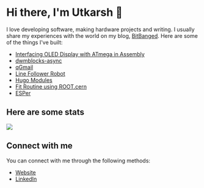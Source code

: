 # Hi there, I'm Utkarsh 👋
I love developing software, making hardware projects and writing. I usually share my experiences with the world on my blog, [BitBanged](https://bitbanged.com). Here are some of the things I've built:

- [Interfacing OLED Display with ATmega in Assembly](https://github.com/UtkarshVerma/atmega328p-oled-asm)
- [dwmblocks-async](https://github.com/UtkarshVerma/dwmblocks-async)
- [qGmail](https://github.com/UtkarshVerma/qgmail)
- [Line Follower Robot](https://github.com/TheProtoElectricEffect/LineFollower)
- [Hugo Modules](https://github.com/UtkarshVerma/hugo-modules)
- [Fit Routine using ROOT.cern](https://github.com/UtkarshVerma/fit-hpd-gsi)
- [ESPer](https://github.com/UtkarshVerma/ESPer)


## Here are some stats
![](http://github-profile-summary-cards.vercel.app/api/cards/profile-details?username=UtkarshVerma&theme=github_dark) 


## Connect with me
You can connect with me through the following methods:
- [Website](https://utkarshverma.me)
- [LinkedIn](https://linkedin.com/in/utkarshvermai)
